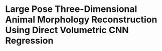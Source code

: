 # Large Pose Three-Dimensional Animal Morphology Reconstruction Using Direct Volumetric CNN Regression


